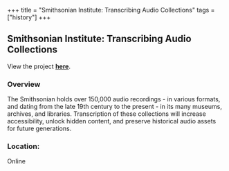 +++
title = "Smithsonian Institute: Transcribing Audio Collections"
tags = ["history"]
+++

## Smithsonian Institute: Transcribing Audio Collections

View the project [**here**](https://transcription.si.edu/audioinstructions).

### Overview

The Smithsonian holds over 150,000 audio recordings - in various formats, and dating from the late 19th century to the present - in its many museums, archives, and libraries. Transcription of these collections will increase accessibility, unlock hidden content, and preserve historical audio assets for future generations.

### Location:
Online
